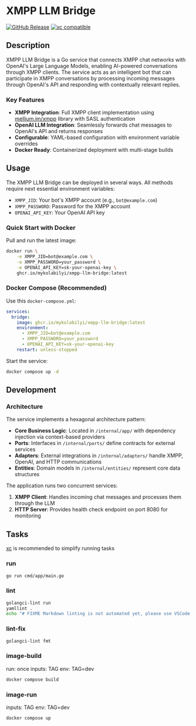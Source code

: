 # XMPP LLM Bridge

[![GitHub Release](https://img.shields.io/github/v/release/mykolabilyi/xmpp-llm-bridge)](https://github.com/mykolabilyi/xmpp-llm-bridge/releases)
[![xc compatible](https://xcfile.dev/badge.svg)](https://xcfile.dev)

## Description

XMPP LLM Bridge is a Go service that connects XMPP chat networks with OpenAI's Large Language Models,
enabling AI-powered conversations through XMPP clients. The service acts as an intelligent bot that
can participate in XMPP conversations by processing incoming messages through OpenAI's API and
responding with contextually relevant replies.

### Key Features

- **XMPP Integration**: Full XMPP client implementation using [mellium.im/xmpp] library with SASL authentication
- **OpenAI LLM Integration**: Seamlessly forwards chat messages to OpenAI's API and returns responses
- **Configurable**: YAML-based configuration with environment variable overrides
- **Docker Ready**: Containerized deployment with multi-stage builds

## Usage

The XMPP LLM Bridge can be deployed in several ways. All methods require next essential environment variables:

- `XMPP_JID`: Your bot's XMPP account (e.g., `bot@example.com`)
- `XMPP_PASSWORD`: Password for the XMPP account
- `OPENAI_API_KEY`: Your OpenAI API key

### Quick Start with Docker

Pull and run the latest image:

```bash
docker run \
    -e XMPP_JID=bot@example.com \
    -e XMPP_PASSWORD=your_password \
    -e OPENAI_API_KEY=sk-your-openai-key \
    ghcr.io/mykolabilyi/xmpp-llm-bridge:latest
```

### Docker Compose (Recommended)

Use this `docker-compose.yml`:

```yaml
services:
  bridge:
    image: ghcr.io/mykolabilyi/xmpp-llm-bridge:latest
    environment:
      - XMPP_JID=bot@example.com
      - XMPP_PASSWORD=your_password
      - OPENAI_API_KEY=sk-your-openai-key
    restart: unless-stopped
```

Start the service:

```bash
docker compose up -d
```

## Development

### Architecture

The service implements a hexagonal architecture pattern:

- **Core Business Logic**: Located in `/internal/app/` with dependency injection via context-based providers
- **Ports**: Interfaces in `/internal/ports/` define contracts for external services
- **Adapters**: External integrations in `/internal/adapters/` handle XMPP, OpenAI, and HTTP communications
- **Entities**: Domain models in `/internal/entities/` represent core data structures

The application runs two concurrent services:

1. **XMPP Client**: Handles incoming chat messages and processes them through the LLM
2. **HTTP Server**: Provides health check endpoint on port 8080 for monitoring

## Tasks

[xc] is recommended to simplify running tasks

### run

```sh
go run cmd/app/main.go
```

### lint

```sh
golangci-lint run
yamllint .
echo "# FIXME Markdown linting is not automated yet, please use VSCode extension for that." && exit 1
```

### lint-fix

```sh
golangci-lint fmt
```

### image-build

run: once
inputs: TAG
env: TAG=dev

```sh
docker compose build
```

### image-run

inputs: TAG
env: TAG=dev

```sh
docker compose up
```

[mellium.im/xmpp]: (https://pkg.go.dev/mellium.im/xmpp)
[xc]: https://xcfile.dev/
